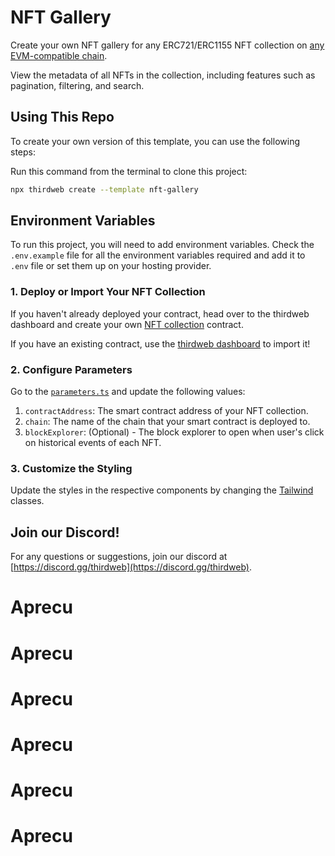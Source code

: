 # NFT Gallery

Create your own NFT gallery for any ERC721/ERC1155 NFT collection on [any EVM-compatible chain](https://blog.thirdweb.com/any-contract-any-evm-chain/).

View the metadata of all NFTs in the collection, including features such as pagination, filtering, and search.

## Using This Repo

To create your own version of this template, you can use the following steps:

Run this command from the terminal to clone this project:

```bash
npx thirdweb create --template nft-gallery
```

## Environment Variables

To run this project, you will need to add environment variables. Check the `.env.example` file for all the environment variables required and add it to `.env` file or set them up on your hosting provider.

### 1. Deploy or Import Your NFT Collection

If you haven't already deployed your contract, head over to the thirdweb dashboard and create your own [NFT collection](https://thirdweb.com/thirdweb.eth/TokenERC721) contract.

If you have an existing contract, use the [thirdweb dashboard](https://thirdweb.com/dashboard) to import it!

### 2. Configure Parameters

Go to the [`parameters.ts`](/src/consts/parameters.ts) and update the following values:

1. `contractAddress`: The smart contract address of your NFT collection.
2. `chain`: The name of the chain that your smart contract is deployed to.
3. `blockExplorer`: (Optional) - The block explorer to open when user's click on historical events of each NFT.

### 3. Customize the Styling

Update the styles in the respective components by changing the [Tailwind](https://tailwindcss.com/) classes.

## Join our Discord!

For any questions or suggestions, join our discord at [https://discord.gg/thirdweb](https://discord.gg/thirdweb).
# Aprecu
# Aprecu
# Aprecu
# Aprecu
# Aprecu
# Aprecu
